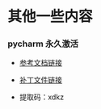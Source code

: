# 其他一些内容


### pycharm 永久激活

- [参考文档链接](https://www.hxun.net/archives/114.html)

- [补丁文件链接](https://pan.baidu.com/s/1HB7Wzdsm7lXvkZyDt-jEcw)
-  提取码：xdkz